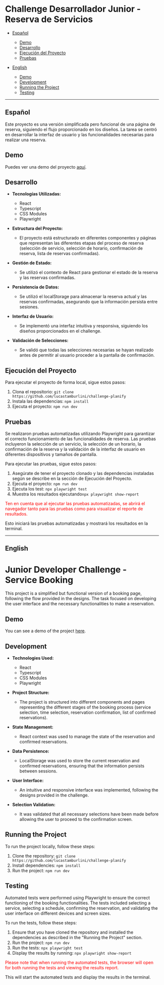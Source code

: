 # Challenge Desarrollador Junior - Reserva de Servicios

- [Español](#español)

  - [Demo](#demo)
  - [Desarrollo](#desarrollo)
  - [Ejecución del Proyecto](#ejecución-del-proyecto)
  - [Pruebas](#pruebas)

- [English](#english)
  - [Demo](#demo)
  - [Development](#development)
  - [Running the Project](#running-the-project)
  - [Testing](#testing)

---

## Español

Este proyecto es una versión simplificada pero funcional de una página de reserva, siguiendo el flujo proporcionado en los diseños. La tarea se centró en desarrollar la interfaz de usuario y las funcionalidades necesarias para realizar una reserva.

## Demo

Puedes ver una demo del proyecto [aquí](https://challenge-planify.vercel.app/).

## Desarrollo

- **Tecnologías Utilizadas:**

  - React
  - Typescript
  - CSS Modules
  - Playwright

- **Estructura del Proyecto:**

  - El proyecto está estructurado en diferentes componentes y páginas que representan las diferentes etapas del proceso de reserva (selección de servicio, selección de horario, confirmación de reserva, lista de reservas confirmadas).

- **Gestión de Estado:**

  - Se utilizó el contexto de React para gestionar el estado de la reserva y las reservas confirmadas.

- **Persistencia de Datos:**

  - Se utilizó el localStorage para almacenar la reserva actual y las reservas confirmadas, asegurando que la información persista entre sesiones.

- **Interfaz de Usuario:**

  - Se implementó una interfaz intuitiva y responsiva, siguiendo los diseños proporcionados en el challenge.

- **Validación de Selecciones:**
  - Se validó que todas las selecciones necesarias se hayan realizado antes de permitir al usuario proceder a la pantalla de confirmación.

## Ejecución del Proyecto

Para ejecutar el proyecto de forma local, sigue estos pasos:

1. Clona el repositorio: `git clone https://github.com/lucastamburlini/challenge-planify`
2. Instala las dependencias: `npm install`
3. Ejecuta el proyecto: `npm run dev`

## Pruebas

Se realizaron pruebas automatizadas utilizando Playwright para garantizar el correcto funcionamiento de las funcionalidades de reserva. Las pruebas incluyeron la selección de un servicio, la selección de un horario, la confirmación de la reserva y la validación de la interfaz de usuario en diferentes dispositivos y tamaños de pantalla.

Para ejecutar las pruebas, sigue estos pasos:

1. Asegúrate de tener el proyecto clonado y las dependencias instaladas según se describe en la sección de Ejecución del Proyecto.
2. Ejecuta el proyecto: `npm run dev`
3. Ejecuta los test: `npx playwright test`
4. Muestra los resultados ejecutando`npx playwright show-report`

<span style="color:red;">Ten en cuenta que al ejecutar las pruebas automatizadas, se abrirá el navegador tanto para las pruebas como para visualizar el reporte de resultados.</span>

Esto iniciará las pruebas automatizadas y mostrará los resultados en la terminal.

---

## English

# Junior Developer Challenge - Service Booking

This project is a simplified but functional version of a booking page, following the flow provided in the designs. The task focused on developing the user interface and the necessary functionalities to make a reservation.

## Demo

You can see a demo of the project [here](https://challenge-planify.vercel.app/).

## Development

- **Technologies Used:**

  - React
  - Typescript
  - CSS Modules
  - Playwright

- **Project Structure:**

  - The project is structured into different components and pages representing the different stages of the booking process (service selection, time selection, reservation confirmation, list of confirmed reservations).

- **State Management:**

  - React context was used to manage the state of the reservation and confirmed reservations.

- **Data Persistence:**

  - LocalStorage was used to store the current reservation and confirmed reservations, ensuring that the information persists between sessions.

- **User Interface:**

  - An intuitive and responsive interface was implemented, following the designs provided in the challenge.

- **Selection Validation:**
  - It was validated that all necessary selections have been made before allowing the user to proceed to the confirmation screen.

## Running the Project

To run the project locally, follow these steps:

1. Clone the repository: `git clone https://github.com/lucastamburlini/challenge-planify`
2. Install dependencies: `npm install`
3. Run the project: `npm run dev`

## Testing

Automated tests were performed using Playwright to ensure the correct functioning of the booking functionalities. The tests included selecting a service, selecting a schedule, confirming the reservation, and validating the user interface on different devices and screen sizes.

To run the tests, follow these steps:

1. Ensure that you have cloned the repository and installed the dependencies as described in the "Running the Project" section.
2. Run the project: `npm run dev`
3. Run the tests: `npx playwright test`
4. Display the results by running: `npx playwright show-report`

<span style="color:red;">Please note that when running the automated tests, the browser will open for both running the tests and viewing the results report.</span>

This will start the automated tests and display the results in the terminal.
